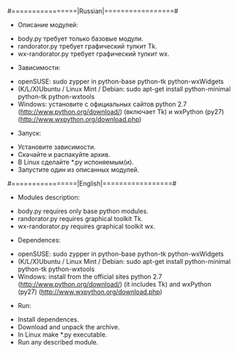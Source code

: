 #================|Russian|=================#

- Описание модулей:
 * body.py требует только базовые модули.
 * randorator.py требует графический тулкит Tk.
 * wx-randorator.py требует графический тулкит wx.

- Зависимости:
 * openSUSE: sudo zypper in python-base python-tk python-wxWidgets
 * (K/L/X)Ubuntu / Linux Mint / Debian:
sudo apt-get install python-minimal python-tk python-wxtools
 * Windows: установите с официальных сайтов python 2.7 (http://www.python.org/download/)
(включает Tk) и wxPython (py27) (http://www.wxpython.org/download.php)

- Запуск:
 * Установите зависимости.
 * Скачайте и распакуйте архив.
 * В Linux сделайте *.py испоняемым(и).
 * Запустите один из описанных модулей.

#================|English|=================#

- Modules description:
 * body.py requires only base python modules.
 * randorator.py requires graphical toolkit Tk.
 * wx-randorator.py requires graphical toolkit wx.

- Dependences:
 * openSUSE: sudo zypper in python-base python-tk python-wxWidgets
 * (K/L/X)Ubuntu / Linux Mint / Debian:
sudo apt-get install python-minimal python-tk python-wxtools
 * Windows: install from the official sites python 2.7 (http://www.python.org/download/)
(it includes Tk) and wxPython (py27) (http://www.wxpython.org/download.php)

- Run:
 * Install dependences.
 * Download and unpack the archive.
 * In Linux make *.py executable.
 * Run any described module.
